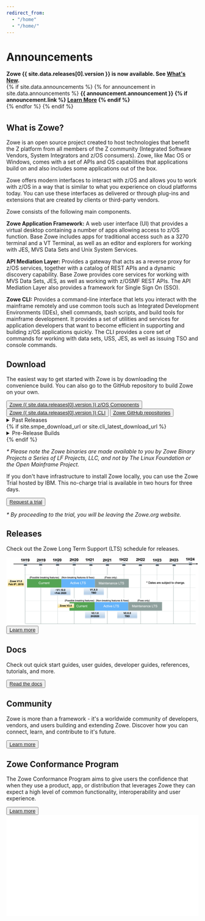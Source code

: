 ```yaml
---
redirect_from:
  - "/home"
  - "/home/"
---
```

<!-- SPDX-License-Identifier: CC-BY-4.0 -->
<!-- Copyright Contributors to the Zowe project. -->

<div class="announcementsection">
<h1>Announcements</h1>
<strong>Zowe {{ site.data.releases[0].version }} is now available. See <a href="{{ site.docs_site_url }}/{{site.data.releases[0].documentation}}/getting-started/summaryofchanges.html">What's New</a>.<br></strong>
{% if site.data.announcements %}
{% for announcement in site.data.announcements %}
<strong>{{ announcement.announcement }}
{% if announcement.link %}
 <a href="{{ announcement.link }}">Learn More</a>
{% endif %}
<br></strong>
{% endfor %}
{% endif %}
</div>

<section class="whitebackground" style="padding-top:1%">

<h1 id="what-is-zowe">What is Zowe?</h1>

<div class="section1col1">
<p>
Zowe is an open source project created to host technologies that benefit the Z platform from all members of the Z community (Integrated Software Vendors, System Integrators and z/OS consumers). Zowe, like Mac OS or Windows, comes with a set of APIs and OS capabilities that applications build on and also includes some applications out of the box.
</p>

<p>
Zowe offers modern interfaces to interact with z/OS and allows you to work with z/OS in a way that is similar to what you experience on cloud platforms today. You can use these interfaces as delivered or through plug-ins and extensions that are created by clients or third-party vendors.
</p>

<p>Zowe consists of the following main components.</p>

<p><b>Zowe Application Framework:</b> A web user interface (UI) that provides a virtual desktop containing a number of apps allowing access to z/OS function.  Base Zowe includes apps for traditional access such as a 3270 terminal and a VT Terminal, as well as an editor and explorers for working with JES, MVS Data Sets and Unix System Services.</p>

<p><b>API Mediation Layer:</b> Provides a gateway that acts as a reverse proxy for z/OS services, together with a catalog of REST APIs and a dynamic discovery capability. Base Zowe provides core services for working with MVS Data Sets, JES, as well as working with z/OSMF REST APIs. The API Mediation Layer also provides a framework for Single Sign On (SSO). </p>

<p><b>Zowe CLI:</b> Provides a command-line interface that lets you interact with the mainframe remotely and use common tools such as Integrated Development Environments (IDEs), shell commands, bash scripts, and build tools for mainframe development. It provides a set of utilities and services for application developers that want to become efficient in supporting and building z/OS applications quickly. The CLI provides a core set of commands for working with data sets, USS, JES, as well as issuing TSO and console commands.</p>
</div>

<div class="videocol">
<object style="width:100%;height:330px;width:100%; float: none; clear: both; margin: 2px auto;" data="{{ site.latest_video_embed }}">
</object>
</div>

</section>

<section class="bluebackground">

<h1 id="download">Download</h1>
<p>
The easiest way to get started with Zowe is by downloading the convenience build. You can also go to the GitHub repository to build Zowe on your own.
</p>
<button><a href="{{ site.zos_download_url }}{{ site.data.releases[0].version }}">Zowe {{ site.data.releases[0].version }} z/OS Components</a></button>
<button><a href="{{ site.cli_download_url }}{{ site.data.releases[0].version }}">Zowe {{ site.data.releases[0].version }} CLI</a></button>
<button><a href="{{ site.github_repo_url }}">Zowe GitHub repositories</a></button>
<details>
<summary>Past Releases</summary>
{% for release in site.data.releases %}
  {% if forloop.first %}
  <table>
  {% endif %}
  {% unless forloop.first %}
  <tr>
    <td>Zowe {{release.version}} ({{release.release_date}})</td>
    <td><a href="{{site.zos_download_url}}{{release.version}}">Zowe z/OS Components</a></td>
    <td><a href="{{site.cli_download_url}}{{release.version}}">Zowe Command Line Interface</a></td>
    <td><a href="{{ site.docs_site_url }}/{{release.documentation}}/getting-started/summaryofchanges.html">Release Notes</a></td>
    <td><a href="{{ site.docs_site_url }}/{{release.documentation}}">Documentation</a></td>
  </tr>
  {% endunless %}
  {% if forloop.last %}
  </table>
  <i>All builds prior to Zowe v1.0.0 are no longer available.</i>
  {% endif %}
{% endfor %}
</details>
{% if site.smpe_download_url or site.cli_latest_download_url %}
<details>
<summary>Pre-Release Builds</summary>
<p>
If you want to try newer, actively-developed Zowe features and functions, download the following packages:
</p>
{% if site.smpe_download_url %}
<button><a href="{{ site.smpe_download_url }}{{ site.data.releases[0].version }}alpha1">Zowe {{ site.releases[0].version }} SMP/E Alpha</a></button>
{% endif %}
{% if site.cli_active_development_download_url %}
<button><a href="{{ site.cli_active_development_download_url }}{{ site.data.active_development.cli.version }}&package={{ site.data.active_development.cli.package }}">Zowe CLI (Active Development)</a></button>
{% endif %}
</details>
{% endif %}
<p><i>
* Please note the Zowe binaries are made available to you by Zowe Binary Projects a Series of LF Projects, LLC, and not by The Linux Foundation or the Open Mainframe Project.
</i></p>

<p>
If you don't have infrastructure to install Zowe locally, you can use the Zowe Trial hosted by IBM. This no-charge trial is available in two hours for three days.
</p>
<button><a href="{{ site.ibm_ztrial_url }}">Request a trial</a></button>
<p><i>* By proceeding to the trial, you will be leaving the Zowe.org website.</i></p>

</section>

<section class="whitebackground">
<h1 id="lts">Releases</h1>
<p>
Check out the Zowe Long Term Support (LTS) schedule for releases. 
</p>
<img src="assets/img/lts.png" width="850" />
<button><a href="{{ site.lts_url }}">Learn more</a></button>
</section>

<section class="bluebackground">

<h1 id="documentation">Docs</h1>
<p>
Check out quick start guides, user guides, developer guides, references, tutorials, and more.
</p>
<button><a href="{{ site.docs_site_url }}">Read the docs</a></button>

</section>

<section class="whitebackground">

<h1 id="community">Community</h1>
<p>
Zowe is more than a framework - it's a worldwide community of developers, vendors, and users building and extending Zowe. Discover how you can connect, learn, and contribute to it's future.
</p>
<button><a href="{{ site.community_site_url }}">Learn more</a></button>

</section>

<section class="bluebackground">

<h1 id="conformance">Zowe Conformance Program</h1>

<div class="section1col1">
<p>
The Zowe Conformance Program aims to give users the confidence that when they use a product, app, or distribution that leverages Zowe they can expect a high level of common functionality, interoperability and user experience.
</p>
<button><a href="{{ site.conformance_page_url }}">Learn more</a></button>

</div>

<div class="videocol">
<img src="assets/img/Zowe_ConformanceBadge_general-white.svg">
</div>
